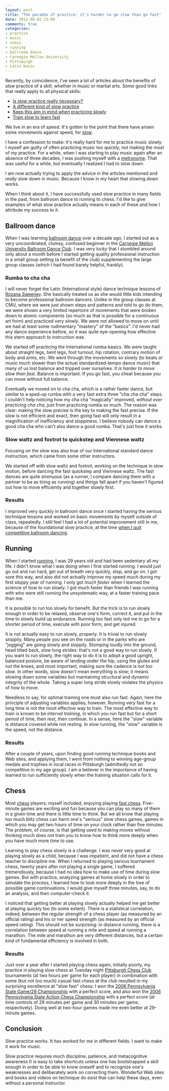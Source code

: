 ```yaml
---
layout: post
title: "The paradox of practice: it's harder to go slow than go fast"
date: 2012-08-02 23:09
comments: true
categories: 
- practice
- music
- chess
- running
- ballroom dance
- Carnegie Mellon University
- Pittsburgh
- Latin music
---
```

Recently, by coincidence, I've seen a lot of articles about the benefits of *slow* practice of a skill, whether in music or martial arts. Some good links that really apply to all physical skills:

- [Is slow practice really necessary?](http://www.bulletproofmusician.com/is-slow-practice-really-necessary/)
- [A different kind of slow practice](http://musiciansway.com/blog/2011/02/a-different-kind-of-slow-practice/)
- [Keep this aim in mind when practicing slowly](http://billplakemusic.org/2012/07/18/keep-this-aim-in-mind-when-practicing-slowly/)
- [Train slow to learn fast](http://themartialartscoach.com/train-slow-to-learn-fast)

We live in an era of *speed*. It's gotten to the point that there have arisen some movements against speed, for [*slow*](http://en.wikipedia.org/wiki/Slow_Movement).

I have a confession to make: it's really hard for me to practice music slowly. I myself am guilty of often practicing music too quickly, not making the most of my practice. For a while, when I was starting to play music again after an absence of three decades, I was pushing myself with a [metronome](/blog/2011/09/29/a-musicians-best-friend/). That was useful for a while, but eventually I realized I had to slow down.

I am now actually trying to apply the advice in the articles mentioned and *really* slow down in music. Because I know in my heart that slowing down works.

When I think about it, I have successfully used slow practice in many fields in the past, from ballroom dance to running to chess. I'd like to give examples of what slow practice actually means in each of these and how I attribute my success to it.

<!--more-->

## Ballroom dance

When I was learning [ballroom dance](/blog/categories/ballroom-dance/) over a decade ago, I started out as a very uncoordinated, clumsy, confused beginner in the [Carnegie Mellon University Ballroom Dance Club](http://cmubdc.org/). I was *very lucky* that I stumbled around only about a month before I started getting quality professional instruction in a small group setting (a benefit of the club) supplementing the large group classes (which I had found barely helpful, frankly).

### Rumba to cha cha

I will never forget the Latin (International style) dance technique lessons of [Rozana Sweeney](http://www.artandstyledancestudio.com/). She basically treated us as she would little kids intending to become professional ballroom dancers. Unlike in the group classes at CMU, where we were just shown steps and patterns and told to go do them, we were shown a very limited repertoire of movements that were broken down to atomic components (so much as that is possible for a continuous art form) and practiced *very slowly*. We were not allowed to move on until we had at least some rudimentary "mastery" of the "basics". I'd never had any dance experience before, so it was quite eye-opening how effective this stern approach to instruction was.

We started off practicing the International rumba basics. We were taught about straight legs, bent legs, foot turnout, hip rotation, contrary motion of body and arms, etc. We went through the movements so slowly (to beats or music much slower than the actual standardized-tempo dance music) that many of us lost balance and tripped over ourselves. *It is harder to move slow than fast.* Balance is important. If you go fast, you cheat because you can move without full balance.

Eventually we moved on to cha cha, which is a rather faster dance, but similar to a sped-up rumba with a very fast extra three "cha cha cha" steps. I couldn't help noticing how my cha cha "magically" improved, *without ever practicing cha cha*, just from practicing rumba so much. The reason was clear: making the slow precise is the key to making the fast precise. If the slow is not efficient and exact, then going fast will only result in a magnification of inefficiency and sloppiness. I believe nobody can dance a good cha cha who can't also dance a good rumba. That's just how it works.

### Slow waltz and foxtrot to quickstep and Viennese waltz

Focusing on the slow was also true of our International standard dance instruction, which came from some other instructors.

We started off with slow waltz and foxtrot, working on the technique in slow motion, before dancing the fast quickstep and Viennese waltz. The fast dances are quite strenuous (as a runner, I compare dancing them with a partner to be as tiring as running) and things fall apart if you haven't figured out how to move efficiently and together slowly first.

### Results

I improved very quickly in ballroom dance once I started having the serious technique lessons and worked on basic movements by myself outside of class, repeatedly. I still feel I had a lot of potential improvement still in me, because of the foundational slow practice, at the time [when I quit competitive ballroom dancing](/blog/2012/03/10/flute-loving-it-again/).

## Running

When I started [running](/blog/categories/running/), I was 29 years old and had been sedentary all my life. I didn't know what I was doing when I first started running. I would just go out and run hard, get out of breath very quickly, stop, and go on. I got sore this way, and also did not actually improve my speed much during my first sloppy year of running. I only got *much faster* when I learned the science of how to run *slowly*. I got much faster than friends I was running with who were still running the unsystematic way, at a faster training pace than me.

It is possible to run too slowly for benefit. But the trick is to run slowly enough in order to be relaxed, observe one's form, correct it, and put in the time to slowly build up endurance. Running too fast only led me to go for a shorter period of time, execute with poor form, and get injured.

It is not actually easy to run slowly, properly. It is trivial to run slowly sloppily. Many people you see on the roads or in the parks who are "jogging" are going slowly and sloppily. Stomping loudly into the ground, head tilted back, slow long strides: that's not a good way to run slowly. If you want to run slowly, the right way to do it is to adopt a good upright, balanced posture, be aware of landing under the hip, using the glutes and not the knees, and most important, making sure the cadence is *not too slow*. In other words, slow doesn't mean everything is slow; it means slowing down some variables but maintaining structural and dynamic integrity of the whole. Taking a super long stride slowly violates the physics of how to move.

Needless to say, for optimal training one must also run fast. Again, here the principle of adjusting variables applies, however. Running very fast for a long time is not the most effective way to train. The most effective way to train is known to be *interval training*, in which you run fast but for a short period of time, then rest, then continue. In a sense, here the "slow" variable is distance covered while not resting. In slow running, the "slow" variable is the speed, not the distance.

### Results

After a couple of years, upon finding good running technique books and Web sites, and applying them, I went from nothing to winning age-group medals and trophies in local races in Pittsburgh (admittedly not so competitive in my age group). I am a believer in the importance of having learned to run sufficiently slowly when the training situation calls for it.

## Chess

Most [chess](/blog/categories/chess/) players, myself included, enjoying playing [fast chess](http://en.wikipedia.org/wiki/Fast_chess). Five-minute games are exciting and fun because you can play so many of them in a given time and there is little time to think. But we all know that playing too much blitz chess can harm one's "serious" slow chess games, games in which you may get two hours of time on your clock rather than five minutes. The problem, of course, is that getting used to making moves without thinking much does not train you to know how to think more deeply when you have much more time to use.

Learning to play chess slowly is a challenge. I was never very good at playing slowly as a child, because I was impatient, and did not have a chess teacher to discipline me. When I returned to playing serious tournament chess, twenty years after not playing a single game, I suffered tremendously, because I had no idea how to make use of time during slow games. But with practice, analyzing games at home slowly in order to simulate the process, I learned how to look more deeply in the tree of possible game continuations. I would give myself three minutes, say, to do an analysis, and then computer-check it.

I noticed that getting better at playing slowly actually helped me get better at playing quickly too (to some extent). There is a statistical correlation, indeed, between the regular strength of a chess player (as measured by an official rating) and his or her speed strength (as measured by an official speed rating). This should not be surprising: in distance running, there is a correlation between speed at running a mile and speed at running a marathon. The mile and marathon are very different distances, but a certain kind of fundamental efficiency is involved in both.

### Results

Just over a year after I started playing chess again, initially poorly, my practice in playing slow chess at Tuesday night [Pittsburgh Chess Club](http://pittsburghcc.org/) tournaments (at two hours per game for each player) in combination with some (but not too much) casual fast chess at the club resulted in my surprising excellence at "slow fast" chess: I won the [2006 Pennsylvania State Game/29 Championship](http://pscfchess.org/results/06040808.htm) with a perfect score, and also won the [2006 Pennsylvania State Action Chess Championship](http://pscfchess.org/results/06101414.htm) with a perfect score (at time controls of 29 minutes per game and 30 minutes per game, respectively). Doing well at two-hour games made me even better at 29-minute games.

## Conclusion

Slow practice works. It has worked for me in different fields. I want to make it work for music.

Slow practice requires much discipline, patience, and metacognitive awareness It is easy to take shortcuts unless one has bootstrapped a skill enough in order to be able to know oneself and to recognize one's weaknesses and deliberately work on correcting them. Wonderful Web sites and books and videos on technique do exist that can help these days, even without a personal instructor.
